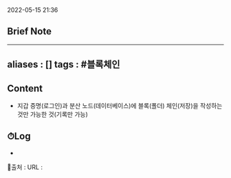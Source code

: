 2022-05-15 21:36
## Brief Note
---
aliases : []
tags : #블록체인 
---

## Content
- 지갑 증명(로그인)과 분산 노드(데이터베이스)에 블록(폴더) 체인(저장)을 작성하는 것만 가능한 것(기록만 가능)

## ⏱Log
-


📙출처 :
URL :